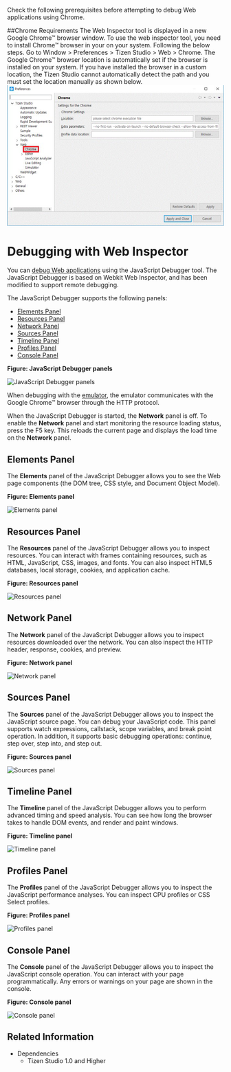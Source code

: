 Check the following prerequisites before attempting to debug Web applications using Chrome.

##Chrome Requirements
The Web Inspector tool is displayed in a new Google Chrome™ browser window.
To use the web inspector tool, you need to install Chrome™ browser in your on your system.
Following the below steps.
Go to Window > Preferences > Tizen Studio > Web > Chrome.
The Google Chrome™ browser location is automatically set if the browser is installed on your system.
If you have installed the browser in a custom location, the Tizen Studio cannot automatically detect the path and you must set the location manually as shown below.
![Chrome setting](./media/setchrome_webinspector.png)


# Debugging with Web Inspector

You can [debug Web applications](../../web/tutorials/process/run-debug-app.md) using the JavaScript Debugger tool. The JavaScript Debugger is based on Webkit Web Inspector, and has been modified to support remote debugging.

The JavaScript Debugger supports the following panels:

- [Elements Panel](#element)
- [Resources Panel](#resource)
- [Network Panel](#network)
- [Sources Panel](#source)
- [Timeline Panel](#time)
- [Profiles Panel](#profile_panel)
- [Console Panel](#console)

**Figure: JavaScript Debugger panels**

![JavaScript Debugger panels](./media/jsdebugger_panels.png)

When debugging with the [emulator](../common-tools/emulator.md), the emulator communicates with the Google Chrome&trade; browser through the HTTP protocol.

When the JavaScript Debugger is started, the **Network** panel is off. To enable the **Network** panel and start monitoring the resource loading status, press the F5 key. This reloads the current page and displays the load time on the **Network** panel.

<a name="element"></a>
## Elements Panel

The **Elements** panel of the JavaScript Debugger allows you to see the Web page components (the DOM tree, CSS style, and Document Object Model).

**Figure: Elements panel**

![Elements panel](./media/remote_inspector_elements.png)

<a name="resource"></a>
## Resources Panel

The **Resources** panel of the JavaScript Debugger allows you to inspect resources. You can interact with frames containing resources, such as HTML, JavaScript, CSS, images, and fonts. You can also inspect HTML5 databases, local storage, cookies, and application cache.

**Figure: Resources panel**

![Resources panel](./media/remote_inspector_resources.png)

<a name="network"></a>
## Network Panel

The **Network** panel of the JavaScript Debugger allows you to inspect resources downloaded over the network. You can also inspect the HTTP header, response, cookies, and preview.

**Figure: Network panel**

![Network panel](./media/remote_inspector_network.png)

<a name="source"></a>
## Sources Panel

The **Sources** panel of the JavaScript Debugger allows you to inspect the JavaScript source page. You can debug your JavaScript code. This panel supports watch expressions, callstack, scope variables, and break point operation. In addition, it supports basic debugging operations: continue, step over, step into, and step out.

**Figure: Sources panel**

![Sources panel](./media/remote_inspector_sources.png)

<a name="time"></a>
## Timeline Panel

The **Timeline** panel of the JavaScript Debugger allows you to perform advanced timing and speed analysis. You can see how long the browser takes to handle DOM events, and render and paint windows.

**Figure: Timeline panel**

![Timeline panel](./media/remote_inspector_timeline.png)

<a name="profile_panel"></a>
## Profiles Panel

The **Profiles** panel of the JavaScript Debugger allows you to inspect the JavaScript performance analyses. You can inspect CPU profiles or CSS Select profiles.

**Figure: Profiles panel**

![Profiles panel](./media/remote_inspector_profiles.png)

<a name="console"></a>
## Console Panel

The **Console** panel of the JavaScript Debugger allows you to inspect the JavaScript console operation. You can interact with your page programmatically. Any errors or warnings on your page are shown in the console.

**Figure: Console panel**

![Console panel](./media/remote_inspector_console.png)

## Related Information
* Dependencies
  - Tizen Studio 1.0 and Higher
